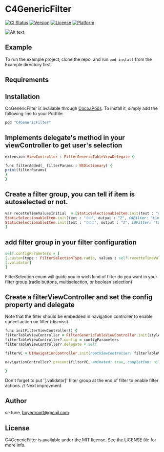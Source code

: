 # C4GenericFilter

[![CI Status](http://img.shields.io/travis/sr-tune/C4GenericFilter.svg?style=flat)](https://travis-ci.org/sr-tune/C4GenericFilter)
[![Version](https://img.shields.io/cocoapods/v/C4GenericFilter.svg?style=flat)](http://cocoapods.org/pods/C4GenericFilter)
[![License](https://img.shields.io/cocoapods/l/C4GenericFilter.svg?style=flat)](http://cocoapods.org/pods/C4GenericFilter)
[![Platform](https://img.shields.io/cocoapods/p/C4GenericFilter.svg?style=flat)](http://cocoapods.org/pods/C4GenericFilter)

![Alt text](https://user-images.githubusercontent.com/1142694/29366641-d881d1dc-829a-11e7-986b-7e35046f24e5.png?raw=true "Filter in action")

## Example

To run the example project, clone the repo, and run `pod install` from the Example directory first.

## Requirements



## Installation

C4GenericFilter is available through [CocoaPods](http://cocoapods.org). To install
it, simply add the following line to your Podfile:

```ruby
pod "C4GenericFilter"
```

## Implements delegate's method in your viewController to get user's selection 

```ruby
extension ViewController : FilterGenericTableViewDelegate {

func filterAdded(_ filterParams : NSDictionary) {
print(filterParams)
}
}
```

## Create a filter group, you can tell if item is autoselected or not.

```ruby
var recetteTimeValuesInitial  = [StaticSelectionableItem.init(text : "⏱", output : "1", idFilter: "timer", selected: false),
StaticSelectionableItem.init(text : "⏱⏱", output : "2", idFilter: "timer", selected: true),
StaticSelectionableItem.init(text : "⏱⏱⏱", output : "3", idFilter: "timer", selected: false)
]
```

## add filter group in your filter configuration

```ruby
self.configParameters = [
[.custom(type : FilterSelectionType.radio, values : self.recetteTimeValuesInitial, title : "temps de préparation")],
[.validator]
]
```
FilterSelection enum will guide you in wich kind of filter do you want in your filter group (radio buttons, multiselection, or boolean selection)

## Create a filterViewController and set the config property and delegate

Note that the filter should be embedded in navigation controller to enable cancel action on filter (dismiss)

```ruby
func initFilterViewController() {
filterTableViewController = FilterGenericTableViewController.init(style : UITableViewStyle.grouped)
filterTableViewController?.config = configParameters
filterTableViewController?.delegate = self

filterVC = UINavigationController.init(rootViewController: filterTableViewController!)

navigationController?.present(filterVC, animated: true, completion: nil)

}
```

Don't forget to put '[.validator]' filter group at the end of filter to enable filter actions. // Next improvment

## Author

sr-tune, boyer.rom1@gmail.com

## License

C4GenericFilter is available under the MIT license. See the LICENSE file for more info.
